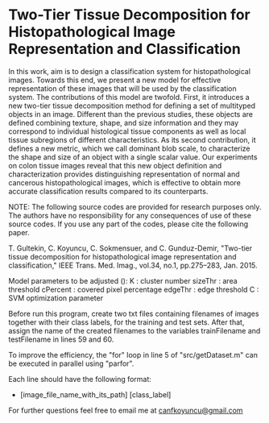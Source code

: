 # Two-Tier Tissue Decomposition for Histopathological Image Representation and Classification
In this work, aim is to design a classification system for histopathological images. Towards this end, we present a new model for effective representation of these images that will be used by the classification system. The contributions of this model are twofold. First, it introduces a new two-tier tissue decomposition method for defining a set of multityped objects in an image. Different than the previous studies, these objects are defined combining texture, shape, and size information and they may correspond to individual histological tissue components as well as local tissue subregions of different characteristics. As its second contribution, it defines a new metric, which we call dominant blob scale, to characterize the shape and size of an object with a single scalar value. Our experiments on colon tissue images reveal that this new object definition and characterization provides distinguishing representation of normal and cancerous histopathological images, which is effective to obtain more accurate classification results compared to its counterparts.

NOTE: The following source codes are provided for research purposes only. The authors have no responsibility for any consequences of use of these source codes. If you use any part of the codes, please cite the following paper.

T. Gultekin, C. Koyuncu, C. Sokmensuer, and C. Gunduz-Demir, "Two-tier tissue decomposition for histopathological image representation and classification," IEEE Trans. Med. Imag., vol.34, no.1, pp.275–283, Jan. 2015.

Model parameters to be adjusted ():
K        : cluster number
sizeThr  : area threshold
cPercent : covered pixel percentage
edgeThr  : edge threshold
C        : SVM optimization parameter

Before run this program, create two txt files containing filenames of images together with their class labels, for the training and test sets. 
After that, assign the name of the created filenames to the variables trainFilename and testFilename in lines 59 and 60.
 
To improve the efficiency, the "for" loop in line 5 of "src/getDataset.m" can be executed in parallel using "parfor".
 
Each line should have the following format:
 - [image_file_name_with_its_path] [class_label]
 
For further questions feel free to email me at canfkoyuncu@gmail.com
